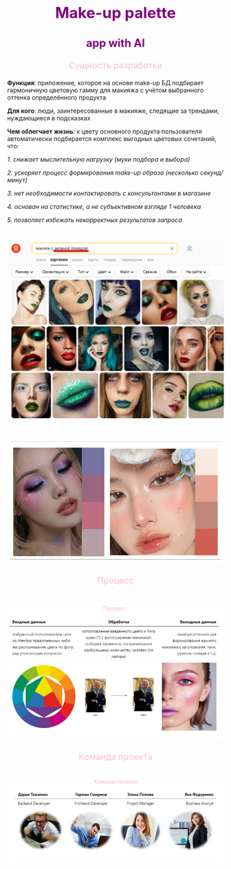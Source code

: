 ﻿<a name="br1"></a> 

<p style="text-align: center; color: purple; font-weight: 700; font-size:35px">Make-up palette</p>

<p style="text-align: center;  color: purple; font-weight: 700; font-size:25px">app with AI</p>


<a name="br2"></a> 

<p style="text-align: center; color: pink; font-size:20px">Сущность разработки</p>

**Функция**: приложение, которое на основе make-up БД подбирает гармоничную цветовую гамму для макияжа с учётом выбранного оттенка определённого продукта

**Для кого**: люди, заинтересованные в макияже, следящие за трендами, нуждающиеся в подсказках

**Чем облегчает жизнь**: к цвету основного продукта пользователя автоматически подбирается комплекс выгодных цветовых сочетаний, что:

*1\. снижает мыслительную нагрузку (муки подбора и выбора)*

*2\. ускоряет процесс формирования make-up образа (несколько секунд/минут)*

*3\. нет необходимости контактировать с консультантами в магазине*

*4\. основан на статистике, а не субъективном взгляде 1 человека*

*5\. позволяет избежать некорректных результатов запроса*


# ![](pictures/Рисунок1.png)

<center>

# ![](pictures/Таблица1.jpg)

</center>


<a name="br3"></a> 

<p style="text-align: center; color: pink; font-size:20px">Процесс</p>

<center>

# ![](pictures/Таблица2.jpg)

</center>


<a name="br4"></a> 

<p style="text-align: center; color: pink; font-size:20px">Команда проекта</p>

<center>

# ![](pictures/Таблица3.jpg)

</center>



